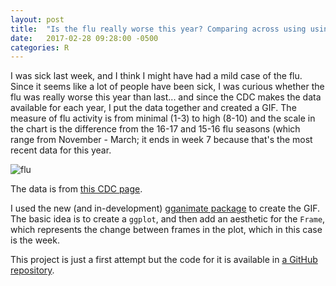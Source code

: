 ```yaml
---
layout: post
title:  "Is the flu really worse this year? Comparing across using using CDC data"
date:   2017-02-28 09:28:00 -0500
categories: R 
---
```


I was sick last week, and I think I might have had a mild case of the flu. Since it seems like a lot of people have been sick, I was curious whether the flu was really worse this year than last... and since the CDC makes the data available for each year, I put the data together and created a GIF. The measure of flu activity is from minimal (1-3) to high (8-10) and the scale in the chart is the difference from the 16-17 and 15-16 flu seasons (which range from November - March; it ends in week 7 because that's the most recent data for this year.

![flu](https://cloud.githubusercontent.com/assets/4596214/23408837/7cb56b9e-fd97-11e6-817d-a9dd743b532e.gif)

The data is from [this CDC page](https://www.cdc.gov/flu/weekly/fluviewinteractive.htm).

I used the new (and in-development) [gganimate package](https://github.com/dgrtwo/gganimate) to create the GIF. The basic idea is to create a `ggplot`, and then add an aesthetic for the `Frame`, which represents the change between frames in the plot, which in this case is the week.

This project is just a first attempt but the code for it is available in [a GitHub repository](https://github.com/jrosen48/cdc-flu-vis).
